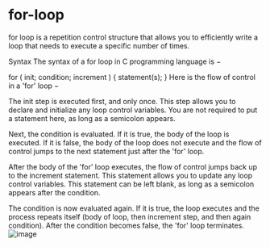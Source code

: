 # for-loop
  for loop is a repetition control structure that allows you to efficiently write a loop that needs to execute a specific number of times.

Syntax
The syntax of a for loop in C programming language is −

for ( init; condition; increment ) {
   statement(s);
}
Here is the flow of control in a 'for' loop −

The init step is executed first, and only once. This step allows you to declare and initialize any loop control variables. You are not required to put a statement here, as long as a semicolon appears.

Next, the condition is evaluated. If it is true, the body of the loop is executed. If it is false, the body of the loop does not execute and the flow of control jumps to the next statement just after the 'for' loop.

After the body of the 'for' loop executes, the flow of control jumps back up to the increment statement. This statement allows you to update any loop control variables. This statement can be left blank, as long as a semicolon appears after the condition.

The condition is now evaluated again. If it is true, the loop executes and the process repeats itself (body of loop, then increment step, and then again condition). After the condition becomes false, the 'for' loop terminates.
![image](https://user-images.githubusercontent.com/125429673/234372593-f4e43206-0fc1-4bb4-9231-832db724976c.png)
